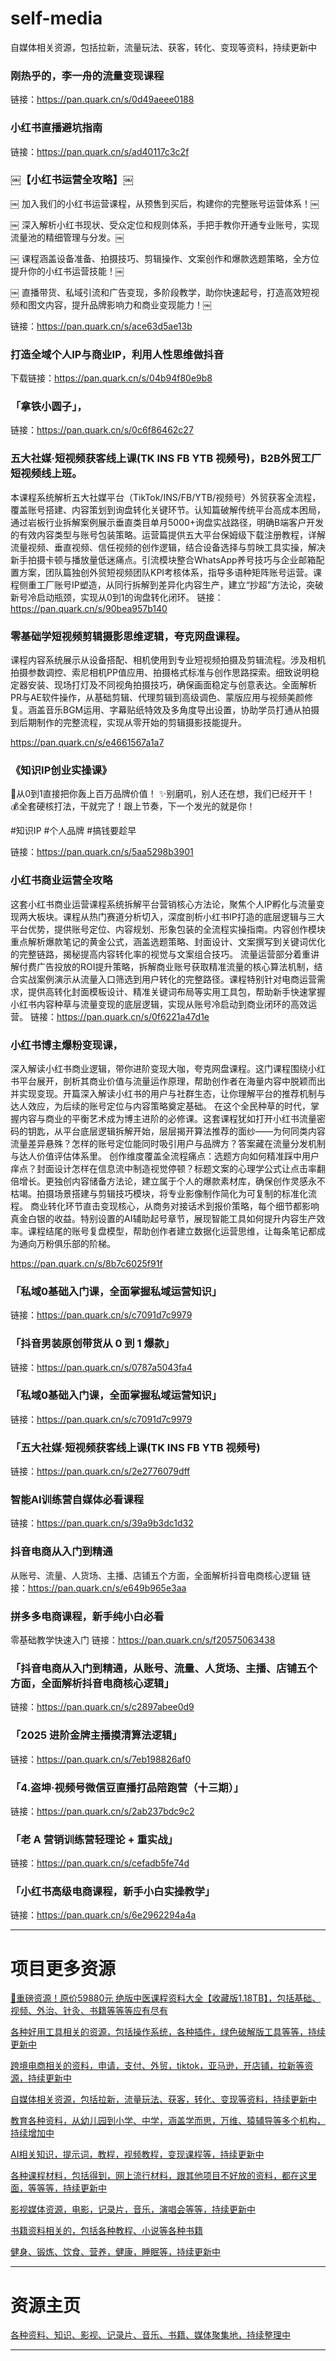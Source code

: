 # self-media
自媒体相关资源，包括拉新，流量玩法、获客，转化、变现等资料，持续更新中

### 刚热乎的，李一舟的流量变现课程


链接：https://pan.quark.cn/s/0d49aeee0188

### 小红书直播避坑指南

链接：https://pan.quark.cn/s/ad40117c3c2f

### ￼【小红书运营全攻略】￼ 
￼ 加入我们的小红书运营课程，从预售到买后，构建你的完整账号运营体系！￼  
 
￼ 深入解析小红书现状、受众定位和规则体系，手把手教你开通专业账号，实现流量池的精细管理与分发。￼ 
 
￼ 课程涵盖设备准备、拍摄技巧、剪辑操作、文案创作和爆款选题策略，全方位提升你的小红书运营技能！￼ 
 
￼ 直播带货、私域引流和广告变现，多阶段教学，助你快速起号，打造高效短视频和图文内容，提升品牌影响力和商业变现能力！￼

链接：https://pan.quark.cn/s/ace63d5ae13b

### 打造全域个人IP与商业IP，利用人性思维做抖音
下载链接：https://pan.quark.cn/s/04b94f80e9b8

### 「拿铁小圆子」，
链接：https://pan.quark.cn/s/0c6f86462c27

### 五大社媒·短视频获客线上课(TK INS FB YTB 视频号)，B2B外贸工厂短视频线上班。
本课程系统解析五大社媒平台（TikTok/INS/FB/YTB/视频号）外贸获客全流程，覆盖账号搭建、内容策划到询盘转化关键环节。认知篇破解传统平台高成本困局，通过岩板行业拆解案例展示垂直类目单月5000+询盘实战路径，明确B端客户开发的有效内容类型与账号包装策略。运营篇提供五大平台保姆级下载注册教程，详解流量视频、垂直视频、信任视频的创作逻辑，结合设备选择与剪映工具实操，解决新手拍摄卡顿与播放量低迷痛点。引流模块整合WhatsApp养号技巧与企业邮箱配置方案，团队篇独创外贸短视频团队KPI考核体系，指导多语种矩阵账号运营。课程侧重工厂账号IP塑造，从同行拆解到差异化内容生产，建立“抄超”方法论，突破新号冷启动瓶颈，实现从0到1的询盘转化闭环。
链接：https://pan.quark.cn/s/90bea957b140

### 零基础学短视频剪辑摄影思维逻辑，夸克网盘课程。
课程内容系统展示从设备搭配、相机使用到专业短视频拍摄及剪辑流程。涉及相机拍摄参数调控、索尼相机PP值应用、拍摄格式标准与创作思路探索。细致说明稳定器安装、现场打灯及不同视角拍摄技巧，确保画面稳定与创意表达。全面解析PR与AE软件操作，从基础剪辑、代理剪辑到高级调色、蒙版应用与视频美颜修复。涵盖音乐BGM运用、字幕贴纸特效及多角度导出设置，协助学员打通从拍摄到后期制作的完整流程，实现从零开始的剪辑摄影技能提升。

https://pan.quark.cn/s/e4661567a1a7

### 《知识IP创业实操课》
🚀从0到1直接把你轰上百万品牌价值！
✨别磨叽，别人还在想，我们已经开干！
💰全套硬核打法，干就完了！跟上节奏，下一个发光的就是你！

 #知识IP #个人品牌 #搞钱要趁早

链接：https://pan.quark.cn/s/5aa5298b3901

### 小红书商业运营全攻略

这套小红书商业运营课程系统拆解平台营销核心方法论，聚焦个人IP孵化与流量变现两大板块。课程从热门赛道分析切入，深度剖析小红书IP打造的底层逻辑与三大平台优势，提供账号定位、内容规划、形象包装的全流程实操指南。内容创作模块重点解析爆款笔记的黄金公式，涵盖选题策略、封面设计、文案撰写到关键词优化的完整链路，揭秘提高内容转化率的视觉与文案组合技巧。
流量运营部分着重讲解付费广告投放的ROI提升策略，拆解商业账号获取精准流量的核心算法机制，结合实战案例演示从流量入口筛选到用户转化的完整路径。课程特别针对电商运营需求，提供高转化封面模板设计、精准关键词布局等实用工具包，帮助新手快速掌握小红书内容种草与流量变现的底层逻辑，实现从账号冷启动到商业闭环的高效运营。
链接：https://pan.quark.cn/s/0f6221a47d1e

### 小红书博主爆粉变现课，

深入解读小红书商业逻辑，带你进阶变现大咖，夸克网盘课程。这门课程围绕小红书平台展开，剖析其商业价值与流量运作原理，帮助创作者在海量内容中脱颖而出并实现变现。开篇深入解读小红书的用户与社群生态，让你理解平台的推荐机制与达人效应，为后续的账号定位与内容策略奠定基础。
在这个全民种草的时代，掌握内容与商业的平衡艺术成为博主进阶的必修课。这套课程犹如打开小红书流量密码的钥匙，从平台底层逻辑拆解开始，层层揭开算法推荐的面纱——为何同类内容流量差异悬殊？怎样的账号定位能同时吸引用户与品牌方？答案藏在流量分发机制与达人价值评估体系里。
创作维度覆盖全流程痛点：选题方向如何精准踩中用户痒点？封面设计怎样在信息流中制造视觉停顿？标题文案的心理学公式让点击率翻倍增长。更独创内容储备方法论，建立属于个人的爆款素材库，确保创作灵感永不枯竭。拍摄场景搭建与剪辑技巧模块，将专业影像制作简化为可复制的标准化流程。
商业转化环节直击变现核心，从商务对接话术到报价策略，每个细节都影响真金白银的收益。特别设置的AI辅助起号章节，展现智能工具如何提升内容生产效率。课程结尾的账号复盘模型，帮助创作者建立数据化运营思维，让每条笔记都成为通向万粉俱乐部的阶梯。

https://pan.quark.cn/s/8b7c6025f91f

### 「私域0基础入门课，全面掌握私域运营知识」
链接：https://pan.quark.cn/s/c7091d7c9979

### 「抖音男装原创带货从 0 到 1 爆款」
链接：https://pan.quark.cn/s/0787a5043fa4

### 「私域0基础入门课，全面掌握私域运营知识」
链接：https://pan.quark.cn/s/c7091d7c9979

### 「五大社媒·短视频获客线上课(TK INS FB YTB 视频号)
链接：https://pan.quark.cn/s/2e2776079dff

### 智能AI训练营自媒体必看课程
链接：https://pan.quark.cn/s/39a9b3dc1d32

### 抖音电商从入门到精通
​从账号、流量、人货场、主播、店铺五个方面，全面解析抖音电商核心逻辑
链接：https://pan.quark.cn/s/e649b965e3aa

### 拼多多电商课程，新手纯小白必看
零基础教学快速入门
链接：https://pan.quark.cn/s/f20575063438

### 「抖音电商从入门到精通，从账号、流量、人货场、主播、店铺五个方面，全面解析抖音电商核心逻辑」
链接：https://pan.quark.cn/s/c2897abee0d9

### 「2025 进阶金牌主播摸清算法逻辑」
链接：https://pan.quark.cn/s/7eb198826af0

### 「4.盗坤·视频号微信豆直播打品陪跑营（十三期）」
链接：https://pan.quark.cn/s/2ab237bdc9c2

### 「老 A 营销训练营轻理论 + 重实战」
链接：https://pan.quark.cn/s/cefadb5fe74d

### 「小红书高级电商课程，新手小白实操教学」
链接：https://pan.quark.cn/s/6e2962294a4a

---------------
# 项目更多资源

[🎁重磅资源！原价59880元 绝版中医课程资料大全【收藏版1.18TB】，包括基础、视频、外治、针灸、书籍等等等应有尽有](https://github.com/mswnlz/chinese-traditional)

[各种好用工具相关的资源，包括操作系统，各种插件，绿色破解版工具等等，持续更新中](https://github.com/mswnlz/tools)


[跨境电商相关的资料，申请，支付、外贸，tiktok，亚马逊，开店铺，拉新等资源，持续更新中](https://github.com/mswnlz/cross-border)

[自媒体相关资源，包括拉新，流量玩法、获客，转化、变现等资料，持续更新中](https://github.com/mswnlz/self-media)

[ 教育各种资料，从幼儿园到小学、中学，涵盖学而思，万维、猿辅导等多个机构，持续增加中](https://github.com/mswnlz/edu-knowlege)

[AI相关知识，提示词，教程，视频教程，变现课程等，持续更新中](https://github.com/mswnlz/AIknowledge)

[各种课程材料，包括得到，网上流行材料，跟其他项目不好放的资料，都在这里面，等等等，持续更新中](https://github.com/mswnlz/curriculum)

[影视媒体资源，电影，记录片，音乐，演唱会等等，持续更新中](https://github.com/mswnlz/movies)

[书籍资料相关的，包括各种教程、小说等各种书籍](https://github.com/mswnlz/book)


[健身、锻炼、饮食、营养，健康，睡眠等，持续更新中](https://github.com/mswnlz/healthy)


---------------

# 资源主页
[各种资料、知识、影视、记录片、音乐、书籍、媒体聚集地，持续整理中](https://github.com/mswnlz)

---------------

